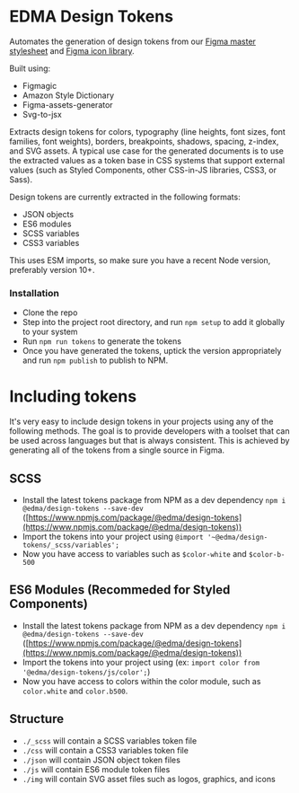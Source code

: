 # EDMA Design Tokens

Automates the generation of design tokens from our [Figma master stylesheet](https://www.figma.com/file/SKkSxha8LQG7lPvIJ2PWHf/Design-Tokens?node-id=0%3A1) and [Figma icon library](https://www.figma.com/file/a0PPJFXpjjP0ClDygSP8Uf/Blocks-Icons?node-id=0%3A1).

Built using:
- Figmagic
- Amazon Style Dictionary
- Figma-assets-generator
- Svg-to-jsx

Extracts design tokens for colors, typography (line heights, font sizes, font families, font weights), borders, breakpoints, shadows, spacing, z-index, and SVG assets. A typical use case for the generated documents is to use the extracted values as a token base in CSS systems that support external values (such as Styled Components, other CSS-in-JS libraries, CSS3, or Sass).

Design tokens are currently extracted in the following formats:
- JSON objects
- ES6 modules
- SCSS variables
- CSS3 variables

This uses ESM imports, so make sure you have a recent Node version, preferably version 10+.

### Installation

- Clone the repo
- Step into the project root directory, and run `npm setup` to add it globally to your system
- Run `npm run tokens` to generate the tokens
- Once you have generated the tokens, uptick the version appropriately and run `npm publish` to publish to NPM.

# Including tokens

It's very easy to include design tokens in your projects using any of the following methods. The goal is to provide developers with a toolset that can be used across languages but that is always consistent. This is achieved by generating all of the tokens from a single source in Figma.

## SCSS

- Install the latest tokens package from NPM as a dev dependency `npm i @edma/design-tokens --save-dev` ([https://www.npmjs.com/package/@edma/design-tokens](https://www.npmjs.com/package/@edma/design-tokens))
- Import the tokens into your project using `@import '~@edma/design-tokens/_scss/variables';`
- Now you have access to variables such as `$color-white` and `$color-b-500`

## ES6 Modules (Recommeded for Styled Components)

- Install the latest tokens package from NPM as a dev dependency `npm i @edma/design-tokens --save-dev` ([https://www.npmjs.com/package/@edma/design-tokens](https://www.npmjs.com/package/@edma/design-tokens))
- Import the tokens into your project using (ex: `import color from '@edma/design-tokens/js/color';`)
- Now you have access to colors within the color module, such as `color.white` and `color.b500`.

## Structure

- `./_scss` will contain a SCSS variables token file
- `./css` will contain a CSS3 variables token file
- `./json` will contain JSON object token files
- `./js` will contain ES6 module token files
- `./img` will contain SVG asset files such as logos, graphics, and icons
